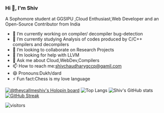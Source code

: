 ### Hi 👋, I'm Shiv
A Sophomore student at GGSIPU ,Cloud Enthusiast,Web Developer and an Open-Source Contributor from India
- 🔭 I’m currently working on compiler/ decompiler bug-detection
- 🌱 I’m currently studying Analysis of codes produced by C/C++ compilers and decompilers
- 👯 I’m looking to collaborate on Research Projects
- 🤔 I’m looking for help with LLVM
- 💬 Ask me about Cloud,WebDev,Compilers
- 📫 How to reach me:shivchaudharygccp@gamil.com
- 😄 Pronouns:Dukh/dard
- ⚡ Fun fact:Chess is my love language

[![@theycallmeshiv's Holopin board](https://holopin.me/heycallmeshiv)](https://holopin.io/@heycallmeshiv)
![Top Langs](https://github-readme-stats.vercel.app/api/top-langs/?username=helloshiv01&show_icons=true&theme=tokyonight)
![Shiv's GitHub stats](https://github-readme-stats.vercel.app/api?username=helloshiv01&show_icons=true&theme=tokyonight)
[![GitHub Streak](https://streak-stats.demolab.com/?user=helloshiv01)](https://git.io/streak-stats)


![visitors](https://visitor-badge.laobi.icu/badge?page_id=helloshiv01.visitor-badge)
